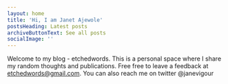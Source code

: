 ```yaml
---
layout: home
title: 'Hi, I am Janet Ajewole'
postsHeading: Latest posts
archiveButtonText: See all posts
socialImage: ''
---
```

Welcome to my blog - etchedwords. This is a personal space where I share my random thoughts and publications. Free free to leave a feedback at etchedwords@gmail.com. You can also reach me on twitter @janevigour